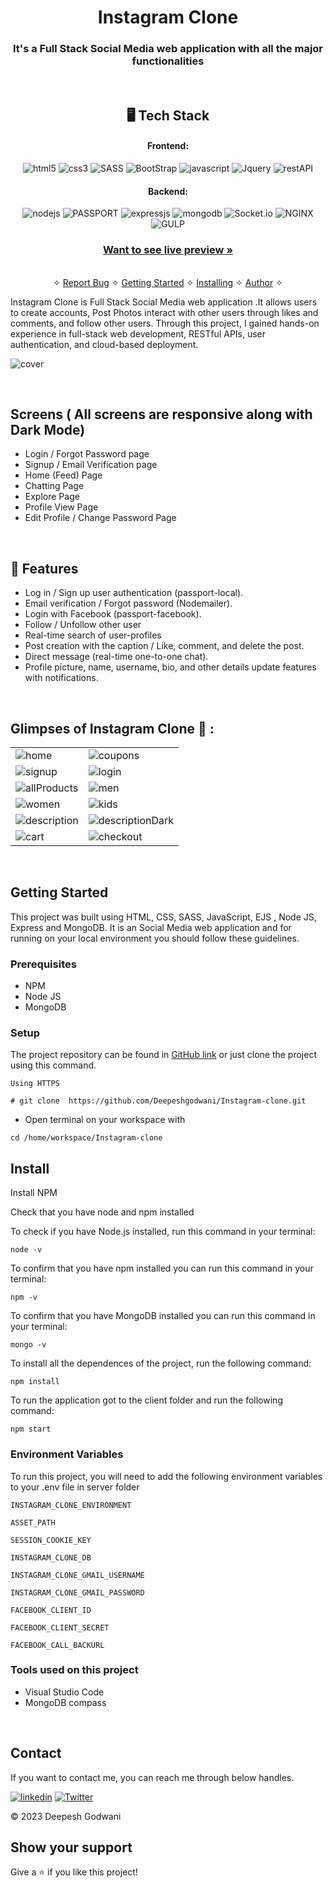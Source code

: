<h1 align="center">Instagram Clone</h1>

<h3 align="center">It's a Full Stack Social Media web application with all the major functionalities</h3>

<br />

<h2 align="center">🖥️ Tech Stack</h2>


<h4 align="center">Frontend:</h4>

<p align="center">
  <img src="https://img.shields.io/badge/HTML5-E34F26?style=for-the-badge&logo=html5&logoColor=white" alt="html5" />
  <img src="https://img.shields.io/badge/CSS3-1572B6?style=for-the-badge&logo=css3&logoColor=white" alt="css3" />
  <img src="https://img.shields.io/badge/Sass-CC6699.svg?style=for-the-badge&logo=Sass&logoColor=white" alt="SASS" />
  <img src="https://img.shields.io/badge/Bootstrap-7952B3.svg?style=for-the-badge&logo=Bootstrap&logoColor=white" alt="BootStrap" />
  <img src="https://img.shields.io/badge/JavaScript-323330?style=for-the-badge&logo=javascript&logoColor=F7DF1E" alt="javascript" />
  <img src="https://img.shields.io/badge/jQuery-0769AD.svg?style=for-the-badge&logo=jQuery&logoColor=white" alt="Jquery" />
  <img src="https://img.shields.io/badge/Rest_API-02303A?style=for-the-badge&logo=react-router&logoColor=white" alt="restAPI" />  
</p>


<h4 align="center">Backend:</h4>

<p align="center">
  <img src="https://img.shields.io/badge/Node.js-339933?style=for-the-badge&logo=nodedotjs&logoColor=white" alt="nodejs" />
  <img src="https://img.shields.io/badge/Passport-34E27A.svg?style=for-the-badge&logo=Passport&logoColor=white" alt="PASSPORT" />
  <img src="https://img.shields.io/badge/Express.js-000000?style=for-the-badge&logo=express&logoColor=white" alt="expressjs" />
  <img src="https://img.shields.io/badge/MongoDB-4EA94B?style=for-the-badge&logo=mongodb&logoColor=white" alt="mongodb" />
  <img src="https://img.shields.io/badge/Socket.io-010101.svg?style=for-the-badge&logo=socketdotio&logoColor=white" alt="Socket.io" />
  <img src="https://img.shields.io/badge/NGINX-009639.svg?style=for-the-badge&logo=NGINX&logoColor=white" alt="NGINX" />
  <img src="https://img.shields.io/badge/gulp-CF4647.svg?style=for-the-badge&logo=gulp&logoColor=white" alt="GULP" />
  
  
</p>



<h3 align="center"><a href="http://deepeshgodwaniproject.tech/"><strong>Want to see live preview »</strong></a></h3>

<p align="center">
  <br />&#10023;
  <a href="https://github.com/Deepeshgodwani/Instagram-clone/issues">Report Bug</a> &#10023;
  <a href="#Getting-Started">Getting Started</a> &#10023; 
  <a href="#Install">Installing</a> &#10023;
  <a href="#Contact">Author</a> &#10023;
</p>

Instagram Clone is Full Stack Social Media web application .It allows users to create accounts, Post Photos  interact with other users through likes and comments, and follow other users. Through this project, I gained hands-on experience in full-stack web development, RESTful APIs, user authentication, and cloud-based deployment.



![cover](https://res.cloudinary.com/dynjwlpl3/image/upload/v1676621497/Instagram-clone/instaHome_iiktz1.png)

<br />

## Screens ( All screens are responsive along with Dark Mode)
- Login / Forgot Password page
- Signup / Email Verification page
- Home (Feed) Page
- Chatting Page
- Explore Page
- Profile View Page
- Edit Profile / Change Password Page


<br />


## 🚀 Features
- Log in / Sign up user authentication (passport-local).
- Email verification / Forgot password (Nodemailer).
- Login with Facebook (passport-facebook).
- Follow / Unfollow other user
- Real-time search of user-profiles
- Post creation with the caption / Like, comment, and delete the post.
- Direct message (real-time one-to-one chat).
- Profile picture, name, username, bio, and other details update features with notifications.


<br />

## Glimpses of Instagram Clone 🙈 :


<table>
  <tr>
    <td><img src="https://res.cloudinary.com/dynjwlpl3/image/upload/v1676621492/Instagram-clone/insta1_wsizzu.png" alt="home" /></td>
    <td><img src="https://res.cloudinary.com/dynjwlpl3/image/upload/v1676621492/Instagram-clone/INSTA2_zpopzl.png" alt="coupons" /></td>
  </tr>
  <tr>
    <td><img src="https://res.cloudinary.com/dynjwlpl3/image/upload/v1676621475/Instagram-clone/insta_email-verify_pvkkmn.png" alt="signup" /></td>
    <td><img src="https://res.cloudinary.com/dynjwlpl3/image/upload/v1676621475/Instagram-clone/email_link_nqyc68.png" alt="login" /></td>
  </tr>
  <tr>
    <td><img src="https://res.cloudinary.com/dynjwlpl3/image/upload/v1676621497/Instagram-clone/instaHome_iiktz1.png" alt="allProducts" /></td>
    <td><img src="https://res.cloudinary.com/dynjwlpl3/image/upload/v1676621475/Instagram-clone/instaStories_o65yir.png" alt="men" /></td>
  </tr>
  <tr>
    <td><img src="https://res.cloudinary.com/dynjwlpl3/image/upload/v1676621476/Instagram-clone/create_post_lvclhk.png" alt="women" /></td>
    <td><img src="https://res.cloudinary.com/dynjwlpl3/image/upload/v1676621476/Instagram-clone/insta_postView_swidvd.png" alt="kids" /></td>
  </tr>
  <tr>
    <td><img src="https://res.cloudinary.com/dynjwlpl3/image/upload/v1676621475/Instagram-clone/insta_chatting_xnewyw.png" alt="description" /></td>
    <td><img src="https://res.cloudinary.com/dynjwlpl3/image/upload/v1676621476/Instagram-clone/explore_alqiwg.png" alt="descriptionDark" /></td>
  </tr>
  <tr>
    <td><img src="https://res.cloudinary.com/dynjwlpl3/image/upload/v1676621475/Instagram-clone/instagram_profile_eynlpg.png" alt="cart" /></td>
    <td><img src="https://res.cloudinary.com/dynjwlpl3/image/upload/v1676621474/Instagram-clone/instagram_edit_profile_g71wom.png" alt="checkout" /></td>
  </tr>
</table>

<br />


## Getting Started

This project was built using HTML, CSS, SASS, JavaScript, EJS , Node JS, Express and MongoDB. It is an Social Media web application and for running on your local environment you should follow these guidelines.


### Prerequisites

- NPM 
- Node JS
- MongoDB

### Setup


The project repository can be found in [GitHub link](https://github.com/Deepeshgodwani/Instagram-clone) or just clone the project using this command. 


```
Using HTTPS

# git clone  https://github.com/Deepeshgodwani/Instagram-clone.git
```

+ Open terminal on your workspace with

```
cd /home/workspace/Instagram-clone
```


## Install

Install NPM

Check that you have node and npm installed

To check if you have Node.js installed, run this command in your terminal:


```
node -v
```

To confirm that you have npm installed you can run this command in your terminal:


```
npm -v
```

To confirm that you have MongoDB installed you can run this command in your terminal:


```
mongo -v
```


To install all the dependences of the project, run the following command:


```
npm install
```


To run the application got to the client folder and run the following command:

```
npm start
```

### Environment Variables

To run this project, you will need to add the following environment variables to your .env file in server folder

`INSTAGRAM_CLONE_ENVIRONMENT`

`ASSET_PATH`

`SESSION_COOKIE_KEY`

`INSTAGRAM_CLONE_DB`

`INSTAGRAM_CLONE_GMAIL_USERNAME`

`INSTAGRAM_CLONE_GMAIL_PASSWORD`

`FACEBOOK_CLIENT_ID`

`FACEBOOK_CLIENT_SECRET`

`FACEBOOK_CALL_BACKURL`


### Tools used on this project

- Visual Studio Code
- MongoDB compass

<br/>



## Contact

If you want to contact me, you can reach me through below handles.

[![linkedin](https://img.shields.io/badge/Deepesh_Godwani-0077B5?style=for-the-badge&logo=linkedin&logoColor=white)](linkedin.com/in/deeepesh-godwani-4269531b0)
[![Twitter](https://img.shields.io/badge/Deepesh_Godwani-20232A?style=for-the-badge&logo=Github&logoColor=white)](https://github.com/Deepeshgodwani)

© 2023 Deepesh Godwani



## Show your support

Give a ⭐️ if you like this project!

